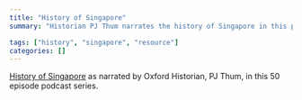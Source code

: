 ```yaml
---
title: "History of Singapore"
summary: "Historian PJ Thum narrates the history of Singapore in this podcast series"

tags: ["history", "singapore", "resource"]
categories: []
---
```


[History of Singapore](https://soundcloud.com/historysg/sets/the-history-of-singapore) as narrated by Oxford Historian, PJ Thum, in this 50 episode podcast series. 
